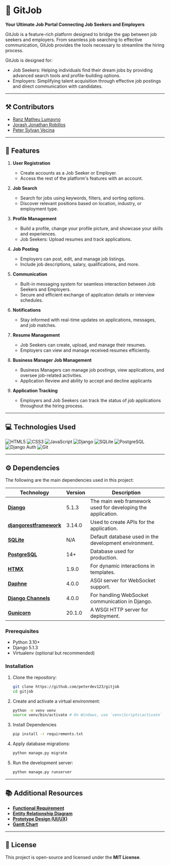 # 🚀 GitJob
**Your Ultimate Job Portal Connecting Job Seekers and Employers**

GitJob is a feature-rich platform designed to bridge the gap between job seekers and employers. From seamless job searching to effective communication, GitJob provides the tools necessary to streamline the hiring process.

GitJob is designed for:

- Job Seekers: Helping individuals find their dream jobs by providing advanced search tools and profile-building options.
- Employers: Simplifying talent acquisition through effective job postings and direct communication with candidates.
  
---

## ⚒️ Contributors

- [Ranz Matheu Lumayno](https://github.com/eggstink)
- [Jorash Jonathan Robillos](https://github.com/Syjhert)
- [Peter Sylvan Vecina](https://github.com/peterdev123)
  
---

## 🌟 **Features**

1. **User Registration**  
   - Create accounts as a Job Seeker or Employer.  
   - Access the rest of the platform's features with an account.

2. **Job Search**  
   - Search for jobs using keywords, filters, and sorting options.  
   - Discover relevant positions based on location, industry, or employment type.

3. **Profile Management**
   - Build a profile, change your profile picture, and showcase your skills and experiences.
   - Job Seekers: Upload resumes and track applications.  

4. **Job Posting**  
   - Employers can post, edit, and manage job listings.  
   - Include job descriptions, salary, qualifications, and more.

5. **Communication**  
   - Built-in messaging system for seamless interaction between Job Seekers and Employers.  
   - Secure and efficient exchange of application details or interview schedules.

6. **Notifications**
   - Stay informed with real-time updates on applications, messages, and job matches.
  
7. **Resume Management**  
   - Job Seekers can create, upload, and manage their resumes.  
   - Employers can view and manage received resumes efficiently.

8. **Business Manager Job Management**  
   - Business Managers can manage job postings, view applications, and oversee job-related activities.
   - Application Review and ability to accept and decline applicants

9. **Application Tracking**  
   - Employers and Job Seekers can track the status of job applications throughout the hiring process.  

---

## 💻 **Technologies Used**

![HTML5](https://img.shields.io/badge/HTML5-E34F26?style=for-the-badge&logo=html5&logoColor=white)
![CSS3](https://img.shields.io/badge/CSS3-1572B6?style=for-the-badge&logo=css3&logoColor=white)
![JavaScript](https://img.shields.io/badge/JavaScript-F7DF1E?style=for-the-badge&logo=javascript&logoColor=black)
![Django](https://img.shields.io/badge/Django-092E20?style=for-the-badge&logo=django&logoColor=white)
![SQLite](https://img.shields.io/badge/SQLite-003B57?style=for-the-badge&logo=sqlite&logoColor=white)
![PostgreSQL](https://img.shields.io/badge/PostgreSQL-336791?style=for-the-badge&logo=postgresql&logoColor=white)
![Django Auth](https://img.shields.io/badge/Django%20Auth-6A0DAD?style=for-the-badge&logo=django&logoColor=white)
![Git](https://img.shields.io/badge/Git-F34F29?style=for-the-badge&logo=git&logoColor=white)

---

## ⚙️ Dependencies

The following are the main dependencies used in this project:

| **Technology**              | **Version**  | **Description**                                    |
|------------------------------|--------------|----------------------------------------------------|
| **[Django](https://www.djangoproject.com/)** | 5.1.3        | The main web framework used for developing the application. |
| **[djangorestframework](https://www.django-rest-framework.org/)** | 3.14.0       | Used to create APIs for the application.          |
| **[SQLite](https://www.sqlite.org/)**        | N/A          | Default database used in the development environment. |
| **[PostgreSQL](https://www.postgresql.org/)**| 14+          | Database used for production.                     |
| **[HTMX](https://htmx.org/)**               | 1.9.0        | For dynamic interactions in templates.            |
| **[Daphne](https://github.com/django/daphne)** | 4.0.0       | ASGI server for WebSocket support.                |
| **[Django Channels](https://channels.readthedocs.io/)** | 4.0.0       | For handling WebSocket communication in Django.   |
| **[Gunicorn](https://gunicorn.org/)**       | 20.1.0       | A WSGI HTTP server for deployment.                |

### Prerequisites 

- Python 3.10+
- Django 5.1.3
- Virtualenv (optional but recommended)

### Installation

1. Clone the repository:
    ```bash
    git clone https://github.com/peterdev123/gitjob
    cd gitjob
    ```

2. Create and activate a virtual environment:
    ```bash
    python -m venv venv
    source venv/bin/activate # On Windows, use `venv\Scripts\activate`
    ```

3. Install Dependencies
    ```bash
    pip install -r requirements.txt
    ```

4. Apply database migrations:
    ```bash
    python manage.py migrate
    ```
5. Run the development server:
    ```bash
    python manage.py runserver
    ```

---

## 📚 Additional Resources  

- [**Functional Requirement**](https://docs.google.com/document/d/1fcx8BHp9ccuUfAcsaLhkx3L7eIFhfOtr_9duQsFDgOA/edit?usp=sharing)
- [**Entity Relationship Diagram**](https://lucid.app/lucidchart/6c527eae-3cc6-407e-8ef6-0ecba46eb37c/edit?viewport_loc=-1882%2C-1298%2C3840%2C1671%2C0_0&invitationId=inv_894d479b-e733-49bf-8c37-298976aa3fb8)
- [**Prototype Design (UI/UX)**](https://www.figma.com/design/zC0gbD7fisGipgOS7K6W2g/GitJob?node-id=0-1&node-type=canvas&t=40YWGSSwfbB7TT9I-0)
- [**Gantt Chart**](https://cebuinstituteoftechnology-my.sharepoint.com/:x:/g/personal/petersylvan_vecina_cit_edu/EcUw6xP8iK1Lvx9Bf4JHa9YBhHT8QiszbE-izXa9qI0MFQ?e=Ybr9rf)

---

## 📜 License  

This project is open-source and licensed under the **MIT License**.  
